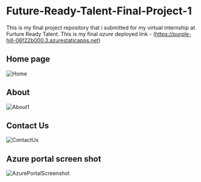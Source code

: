 # Future-Ready-Talent-Final-Project-1
This is my final project repository that i submitted for my virtual internship at Furture Ready Talent.
This is my final *azure* deployed link - (https://purple-hill-06f22b000.3.azurestaticapps.net)


## Home page
![Home](https://user-images.githubusercontent.com/84512609/230923398-201708a7-1645-4854-ae3d-ee9926bc3a24.png)
## About
![About1](https://user-images.githubusercontent.com/84512609/230923796-3bf4c2a9-7d62-45e0-a1c0-c3485baefc79.png)
## Contact Us
![ContactUs](https://user-images.githubusercontent.com/84512609/230923879-8cea7a35-2967-48ad-a705-e07f519b31f4.png)
## Azure portal screen shot
![AzurePortalScreenshot](https://user-images.githubusercontent.com/84512609/233118749-2db3c10c-44e9-4154-9ac6-7f887281c6ee.png)

